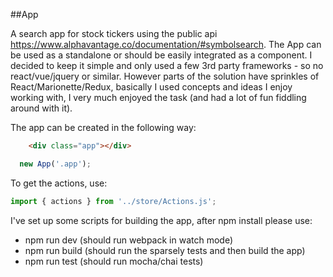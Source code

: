 ##App

A search app for stock tickers using the public api https://www.alphavantage.co/documentation/#symbolsearch. The App can
be used as a standalone or should be easily integrated as a component. I decided to keep it simple and only used a few 3rd party
frameworks - so no react/vue/jquery or similar. However parts of the solution have sprinkles of React/Marionette/Redux,
basically I used concepts and ideas I enjoy working with, I very much enjoyed the task (and had a lot of fun fiddling around with it).


The app can be created in the following way:
```html
    <div class="app"></div>
```
```javascript
  new App('.app');
```

To get the actions, use:
```javascript
import { actions } from '../store/Actions.js';
```

I've set up some scripts for building the app, after npm install please use:
- npm run dev (should run webpack in watch mode)
- npm run build (should run the sparsely tests and then build the app)
- npm run test (should run mocha/chai tests)
